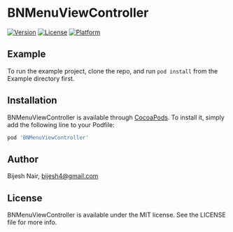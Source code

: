 # BNMenuViewController

[![Version](https://img.shields.io/cocoapods/v/BNMenuViewController.svg?style=flat)](https://cocoapods.org/pods/BNMenuViewController)
[![License](https://img.shields.io/cocoapods/l/BNMenuViewController.svg?style=flat)](https://cocoapods.org/pods/BNMenuViewController)
[![Platform](https://img.shields.io/cocoapods/p/BNMenuViewController.svg?style=flat)](https://cocoapods.org/pods/BNMenuViewController)

## Example

To run the example project, clone the repo, and run `pod install` from the Example directory first.

## Installation

BNMenuViewController is available through [CocoaPods](https://cocoapods.org). To install
it, simply add the following line to your Podfile:

```ruby
pod 'BNMenuViewController'
```

## Author

Bijesh Nair, bijesh4@gmail.com

## License

BNMenuViewController is available under the MIT license. See the LICENSE file for more info.
